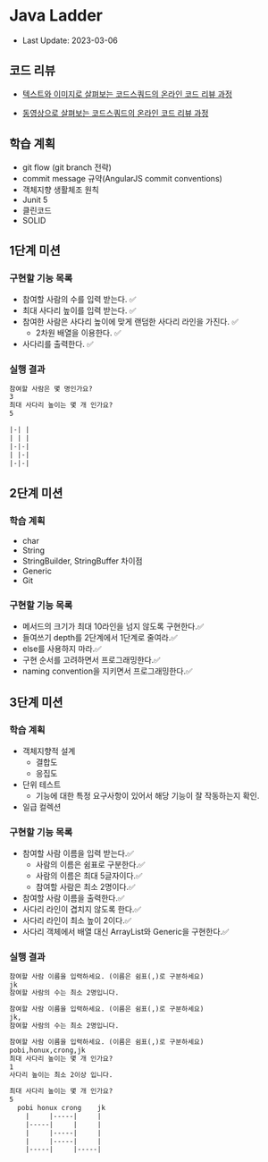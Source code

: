 # Java Ladder

- Last Update: 2023-03-06

## 코드 리뷰

* [텍스트와 이미지로 살펴보는 코드스쿼드의 온라인 코드 리뷰 과정](https://github.com/code-squad/codesquad-docs/blob/master/codereview/README.md)

* [동영상으로 살펴보는 코드스쿼드의 온라인 코드 리뷰 과정](https://youtube.com/watch?v=lFinZfu3QO0&si=EnSIkaIECMiOmarE)



## 학습 계획

- git flow (git branch 전략)
- commit message 규약(AngularJS commit conventions)
- 객체지향 생활체조 원칙
- Junit 5
- 클린코드
- SOLID

## 1단계 미션

### 구현할 기능 목록

- 참여할 사람의 수를 입력 받는다. ✅
- 최대 사다리 높이를 입력 받는다. ✅
- 참여한 사람은 사다리 높이에 맞게 랜덤한 사다리 라인을 가진다. ✅
  - 2차원 배열을 이용한다. ✅
- 사다리를 출력한다. ✅

### 실행 결과

```tex
참여할 사람은 몇 명인가요?
3
최대 사다리 높이는 몇 개 인가요?
5

|-| |
| | |
|-|-|
| |-|
|-|-|
```

## 2단계 미션

### 학습 계획

- char
- String
- StringBuilder, StringBuffer 차이점
- Generic
- Git

### 구현할 기능 목록

- 메서드의 크기가 최대 10라인을 넘지 않도록 구현한다.✅
- 들여쓰기 depth를 2단계에서 1단계로 줄여라.✅
- else를 사용하지 마라.✅
- 구현 순서를 고려하면서 프로그래밍한다.✅
- naming convention을 지키면서 프로그래밍한다.✅

## 3단계 미션

### 학습 계획

- 객체지향적 설계
  - 결합도
  - 응집도
- 단위 테스트
  - 기능에 대한 특정 요구사항이 있어서 해당 기능이 잘 작동하는지 확인.
- 일급 컬렉션

### 구현할 기능 목록

- 참여할 사람 이름을 입력 받는다.✅
  - 사람의 이름은 쉼표로 구분한다.✅
  - 사람의 이름은 최대 5글자이다.✅
  - 참여할 사람은 최소 2명이다.✅
- 참여할 사람 이름을 출력한다.✅
- 사다리 라인이 겹치지 않도록 한다.✅
- 사다리 라인이 최소 높이 2이다.✅
- 사다리 객체에서 배열 대신 ArrayList와 Generic을 구현한다.✅

### 실행 결과

```tex
참여할 사람 이름을 입력하세요. (이름은 쉼표(,)로 구분하세요)
jk
참여할 사람의 수는 최소 2명입니다.

참여할 사람 이름을 입력하세요. (이름은 쉼표(,)로 구분하세요)
jk,
참여할 사람의 수는 최소 2명입니다.

참여할 사람 이름을 입력하세요. (이름은 쉼표(,)로 구분하세요)
pobi,honux,crong,jk
최대 사다리 높이는 몇 개 인가요?
1
사다리 높이는 최소 2이상 입니다.

최대 사다리 높이는 몇 개 인가요?
5
  pobi honux crong    jk
    |     |-----|     |
    |-----|     |     |
    |     |-----|     |
    |     |-----|     |
    |-----|     |-----|
```
